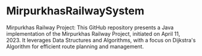 # MirpurkhasRailwaySystem
Mirpurkhas Railway Project: This GitHub repository presents a Java implementation of the Mirpurkhas Railway Project, initiated on April 11, 2023. It leverages Data Structures and Algorithms, with a focus on Dijkstra's Algorithm for efficient route planning and management.
